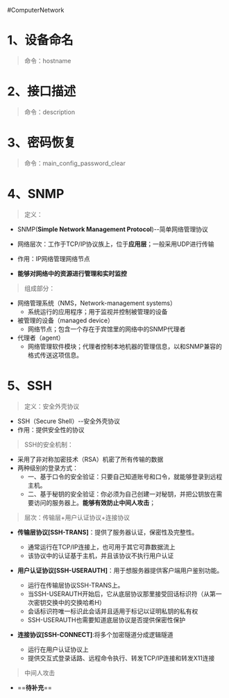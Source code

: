 #ComputerNetwork
# 1、设备命名

> 命令：hostname



# 2、接口描述

> 命令：description


# 3、密码恢复

> 命令：main_config_password_clear


# 4、SNMP

> 定义：

- SNMP(**Simple Network Management Protocol**)--简单网络管理协议

- 网络层次：工作于TCP/IP协议族上，位于**应用层**；一般采用UDP进行传输

- 作用：IP网络管理网络节点

- **能够对网络中的资源进行管理和实时监控** 



> 组成部分：

- 网络管理系统（NMS，Network-management systems）
  - 系统运行的应用程序；用于监视并控制被管理的设备
- 被管理的设备（managed device）
  - 网络节点；包含一个存在于宾馆里的网络中的SNMP代理者
- 代理者（agent）
  - 网络管理软件模块；代理者控制本地机器的管理信息，以和SNMP兼容的格式传送这项信息。



# 5、SSH

> 定义：安全外壳协议

- SSH（Secure Shell）--安全外壳协议
- 作用：提供安全性的协议

> SSH的安全机制：

- 采用了非对称加密技术（RSA）机密了所有传输的数据
- 两种级别的登录方式：
  - 一、基于口令的安全验证：只要自己知道账号和口令，就能够登录到远程主机。
  - 二、基于秘钥的安全验证：你必须为自己创建一对秘钥，并把公钥放在需要访问的服务器上。**能够有效防止中间人攻击**；

> 层次：传输层+用户认证协议+连接协议

- **传输层协议[SSH-TRANS]**：提供了服务器认证，保密性及完整性。
  - 通常运行在TCP/IP连接上，也可用于其它可靠数据流上
  - 该协议中的认证基于主机，并且该协议不执行用户认证

- **用户认证协议[SSH-USERAUTH]**：用于想服务器提供客户端用户鉴别功能。
  - 运行在传输层协议SSH-TRANS上。
  - 当SSH-USERAUTH开始后，它从底层协议那里接受回话标识符（从第一次密钥交换中的交换哈希H）
  - 会话标识符唯一标识此会话并且适用于标记以证明私钥的私有权
  - SSH-USERAUTH也需要知道底层协议是否提供保密性保护

- **连接协议[SSH-CONNECT]**:将多个加密隧道分成逻辑隧道
  - 运行在用户认证协议上
  - 提供交互式登录话路、远程命令执行、转发TCP/IP连接和转发X11连接

> 中间人攻击

- ==**待补充**==
